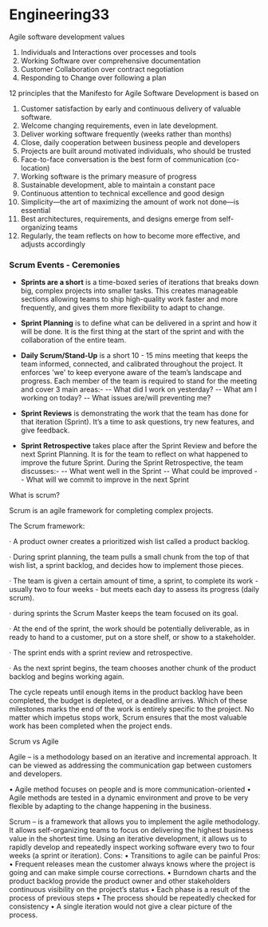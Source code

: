 ﻿# Engineering33

Agile software development values

1) Individuals and Interactions over processes and tools
2) Working Software over comprehensive documentation
3) Customer Collaboration over contract negotiation
4) Responding to Change over following a plan


12 principles that the Manifesto for Agile Software Development is based on

1) Customer satisfaction by early and continuous delivery of valuable software.
2) Welcome changing requirements, even in late development.
3) Deliver working software frequently (weeks rather than months)
4) Close, daily cooperation between business people and developers
5) Projects are built around motivated individuals, who should be trusted
6) Face-to-face conversation is the best form of communication (co-location)
7) Working software is the primary measure of progress
8) Sustainable development, able to maintain a constant pace
9) Continuous attention to technical excellence and good design
10) Simplicity—the art of maximizing the amount of work not done—is essential
11) Best architectures, requirements, and designs emerge from self-organizing teams
12) Regularly, the team reflects on how to become more effective, and adjusts accordingly


### Scrum Events - Ceremonies
- **Sprints are a short** is a time-boxed series of iterations that breaks down big, complex projects into smaller tasks. This creates manageable sections allowing teams to ship high-quality work faster and more frequently, and gives them more flexibility to adapt to change.

- **Sprint Planning** is to define what can be delivered in a sprint and how it will be done. It
is the first thing at the start of the sprint and with the collaboration of the entire team.

- **Daily Scrum/Stand-Up** is a short 10 - 15 mins meeting that keeps the team informed, connected, and calibrated throughout the project. It enforces 'we' to keep everyone aware of the team’s landscape and progress. Each member of the team is required to stand for the meeting and cover 3 main areas:-
-- What did I work on yesterday?
-- What am I working on today?
-- What issues are/will preventing me?

- **Sprint Reviews** is demonstrating the work that the team has done for that iteration (Sprint). It’s a time to ask questions, try new features, and give feedback.

- **Sprint Retrospective** takes place after the Sprint Review and before the next Sprint Planning. It is for the team to reflect on what happened to improve the future Sprint.
During the Sprint Retrospective, the team discusses:-
-- What went well in the Sprint
-- What could be improved
-- What will we commit to improve in the next Sprint


What is scrum?

Scrum is an agile framework for completing complex projects.

The Scrum framework:

  · A product owner creates a prioritized wish list called a product backlog.

  · During sprint planning, the team pulls a small chunk from the top of that wish list, a sprint backlog, and decides how to implement those pieces.

  · The team is given a certain amount of time, a sprint, to complete its work - usually two to four weeks - but meets each day to assess its progress (daily scrum).

  · during sprints the Scrum Master keeps the team focused on its goal.

  · At the end of the sprint, the work should be potentially deliverable, as in ready to hand to a customer, put on a store shelf, or show to a stakeholder.

  · The sprint ends with a sprint review and retrospective.

  · As the next sprint begins, the team chooses another chunk of the product backlog and begins working again.

The cycle repeats until enough items in the product backlog have been completed, the budget is depleted, or a deadline arrives. Which of these milestones marks the end of the work is entirely specific to the project. No matter which impetus stops work, Scrum ensures that the most valuable work has been completed when the project ends.

Scrum vs Agile

Agile – is a methodology based on an iterative and incremental approach.
It can be viewed as addressing the communication gap between customers
and developers.

•	Agile method focuses on people and is more
communication-oriented
•	Agile methods are tested in a dynamic environment and prove to
be very flexible by adapting to the change happening in the business.

Scrum – is a framework that allows you to implement the agile
methodology. It allows self-organizing teams to focus on delivering the
highest business value in the shortest time. Using an iterative
development, it allows us to rapidly develop and repeatedly inspect
working software every two to four weeks (a sprint or iteration).
Cons:
•	Transitions to agile can be painful
Pros:
•	Frequent releases mean the customer always knows where the
project is going and can make simple course corrections.
•	Burndown charts and the product backlog provide the product
owner and other stakeholders continuous visibility on the project’s
status
•	Each phase is a result of the process of previous steps
•	The process should be repeatedly checked for consistency
•	A single iteration would not give a clear picture of the
process.
